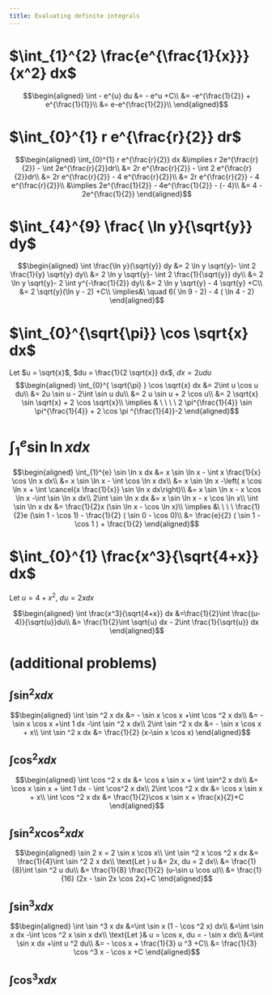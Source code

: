 ```yaml
---
title: Evaluating definite integrals
---
```


# $\int_{1}^{2} \frac{e^{\frac{1}{x}}}{x^2} dx$

$$\begin{aligned}
  \int - e^{u} du &= - e^u +C\\
  &= -e^{\frac{1}{2}} + e^{\frac{1}{1}}\\
  &= e-e^{\frac{1}{2}}\\
  \end{aligned}$$

# $\int_{0}^{1} r e^{\frac{r}{2}} dr$

$$\begin{aligned}
  \int_{0}^{1} r e^{\frac{r}{2}} dx &\implies r 2e^{\frac{r}{2}} - \int 2e^{\frac{r}{2}}dr\\
  &=  2r e^{\frac{r}{2}} - \int 2 e^{\frac{r}{2}}dr\\
  &=  2r e^{\frac{r}{2}} - 4 e^{\frac{r}{2}}\\
  &= 2r e^{\frac{r}{2}} - 4 e^{\frac{r}{2}}\\
  &\implies 2e^{\frac{1}{2}} - 4e^{\frac{1}{2}} - (- 4)\\
  &= 4 - 2e^{\frac{1}{2}}
  \end{aligned}$$

# $\int_{4}^{9} \frac{ \ln  y}{\sqrt{y}} dy$

$$\begin{aligned}
  \int \frac{\ln y}{\sqrt{y}} dy &= 2 \ln y \sqrt{y}- \int 2 \frac{1}{y} \sqrt{y} dy\\
  &=  2 \ln y \sqrt{y}- \int 2 \frac{1}{\sqrt{y}} dy\\
  &=  2 \ln y \sqrt{y}- 2 \int y^{-\frac{1}{2}} dy\\
  &=  2 \ln  y \sqrt{y} - 4 \sqrt{y} +C\\
  &=  2 \sqrt{y}(\ln  y - 2) +C\\
  \implies&\ \quad 6( \ln  9 - 2) - 4 ( \ln 4 - 2)
  \end{aligned}$$

# $\int_{0}^{\sqrt{\pi}} \cos \sqrt{x} dx$

Let $u = \sqrt{x}$, $du = \frac{1}{2 \sqrt{x}} dx$, $dx = 2 u du$
$$\begin{aligned}
  \int_{0}^{ \sqrt{\pi} } \cos \sqrt{x} dx &= 2\int u \cos u  du\\
  &= 2u \sin  u - 2\int \sin u du\\
  &= 2 u \sin  u + 2 \cos  u\\
  &= 2 \sqrt{x} \sin  \sqrt{x} + 2 \cos  \sqrt{x}\\
  \implies  & \ \ \ \ 2 \pi^{\frac{1}{4}} \sin \pi^{\frac{1}{4}} + 2 \cos \pi ^{\frac{1}{4}}-2
  \end{aligned}$$

# $\int_{1}^{e} \sin  \ln  x dx$

$$\begin{aligned}
  \int_{1}^{e} \sin  \ln  x dx &= x \sin  \ln  x - \int x \frac{1}{x} \cos \ln x dx\\
  &= x \sin  \ln  x - \int \cos \ln  x dx\\
  &= x \sin  \ln  x -\left( x \cos  \ln  x + \int \cancel{x \frac{1}{x}} \sin  \ln  x dx\right)\\
  &= x \sin  \ln  x - x \cos  \ln  x -\int \sin \ln x dx\\
  2\int \sin  \ln  x dx  &= x \sin  \ln  x - x \cos  \ln  x\\
 \int \sin  \ln  x dx &= \frac{1}{2}x (\sin  \ln  x - \cos  \ln  x)\\
 \implies &\ \ \ \ \frac{1}{2}e (\sin 1 - \cos  1) - \frac{1}{2} ( \sin  0 - \cos  0)\\
 &= \frac{e}{2} ( \sin  1 - \cos  1 ) + \frac{1}{2}
  \end{aligned}$$

# $\int_{0}^{1} \frac{x^3}{\sqrt{4+x}} dx$

Let $u = 4 + x^2$, $du = 2xdx$

$$\begin{aligned}
  \int \frac{x^3}{\sqrt{4+x}} dx &=\frac{1}{2}\int  \frac{(u-4)}{\sqrt{u}}du\\
  &= \frac{1}{2}\int \sqrt{u} dx - 2\int \frac{1}{\sqrt{u}} dx
  \end{aligned}$$

# (additional problems)

## $\int \sin^2 x dx$

$$\begin{aligned}
   \int \sin  ^2 x dx &= - \sin  x \cos  x +\int \cos  ^2 x dx\\
   &= - \sin  x \cos  x +\int 1 dx -\int  \sin  ^2 x dx\\
   2\int \sin ^2 x dx &= - \sin  x \cos  x + x\\
   \int \sin ^2 x dx  &= \frac{1}{2} (x-\sin  x \cos  x)
   \end{aligned}$$

## $\int \cos^2 x  dx$

$$\begin{aligned}
   \int \cos  ^2 x dx &= \cos  x \sin  x + \int \sin^2 x dx\\
   &= \cos x \sin  x + \int 1 dx - \int \cos^2 x dx\\
   2\int \cos  ^2 x dx &= \cos  x \sin  x + x\\
   \int \cos  ^2 x dx &= \frac{1}{2}\cos  x \sin  x + \frac{x}{2}+C
   \end{aligned}$$

## $\int \sin^2 x\cos^2 x dx$

$$\begin{aligned}
   \sin  2 x = 2 \sin  x \cos  x\\
   \int \sin  ^2 x \cos  ^2 x dx &= \frac{1}{4}\int \sin  ^2 2 x dx\\
   \text{Let } u &= 2x, du = 2 dx\\
   &= \frac{1}{8}\int \sin  ^2 u du\\
   &= \frac{1}{8} \frac{1}{2}  (u-\sin  u \cos  u)\\
   &= \frac{1}{16} (2x - \sin  2x \cos  2x)+C
   \end{aligned}$$

## $\int \sin^3 x dx$

$$\begin{aligned}
   \int \sin  ^3 x  dx &=\int \sin  x (1 - \cos  ^2 x) dx\\
   &=\int \sin  x dx  -\int \cos ^2 x \sin  x dx\\
   \text{Let }& u = \cos  x, du = - \sin  x dx\\
   &=\int \sin  x dx  +\int u ^2 du\\
   &= - \cos  x + \frac{1}{3} u ^3 +C\\
   &= \frac{1}{3} \cos  ^3 x - \cos  x +C
   \end{aligned}$$

## $\int \cos ^3 x dx$
